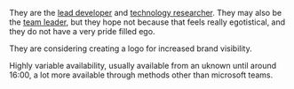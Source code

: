 They are the [lead developer](lead-developer.md) and [technology researcher](technology-researcher.md). They may also be the [team leader](team-leader.md), but they hope not because that feels really egotistical, and they do not have a very pride filled ego.

They are considering creating a logo for increased brand visibility.

Highly variable availability, usually available from an uknown until around 16:00, a lot more available through methods other than microsoft teams.